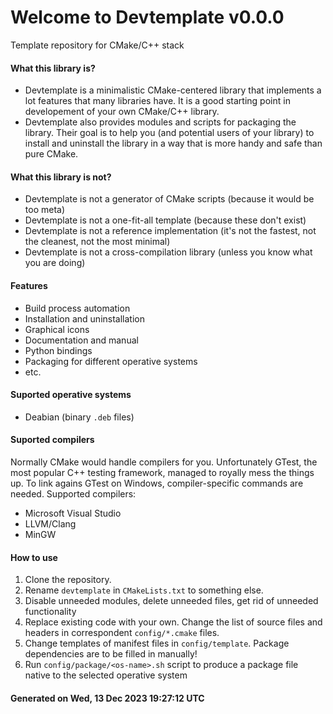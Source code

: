 # Welcome to Devtemplate v0.0.0

Template repository for CMake/C++ stack

#### What this library is?
 - Devtemplate is a minimalistic CMake-centered library that implements a lot features that many libraries have. It is a good starting point in developement of your own CMake/C++ library.
 - Devtemplate also provides modules and scripts for packaging the library. Their goal is to help you (and potential users of your library) to install and uninstall the library in a way that is more handy and safe than pure CMake.

#### What this library is not?
 - Devtemplate is not a generator of CMake scripts (because it would be too meta)
 - Devtemplate is not a one-fit-all template (because these don't exist)
 - Devtemplate is not a reference implementation (it's not the fastest, not the cleanest, not the most minimal)
 - Devtemplate is not a cross-compilation library (unless you know what you are doing)

#### Features
 - Build process automation
 - Installation and uninstallation
 - Graphical icons
 - Documentation and manual
 - Python bindings
 - Packaging for different operative systems
 - etc.

#### Suported operative systems
 - Deabian (binary `.deb` files)

#### Suported compilers
Normally CMake would handle compilers for you. Unfortunately GTest, the most popular C++ testing framework, managed to royally mess the things up. To link agains GTest on Windows, compiler-specific commands are needed. Supported compilers:

 - Microsoft Visual Studio
 - LLVM/Clang
 - MinGW

#### How to use
 1. Clone the repository.
 2. Rename `devtemplate` in `CMakeLists.txt` to something else.
 3. Disable unneeded modules, delete unneeded files, get rid of unneeded functionality
 4. Replace existing code with your own. Change the list of source files and headers in correspondent `config/*.cmake` files.
 5. Change templates of manifest files in `config/template`. Package dependencies are to be filled in manually!
 6. Run `config/package/<os-name>.sh` script to produce a package file native to the selected operative system

#### Generated on Wed, 13 Dec 2023 19:27:12 UTC
